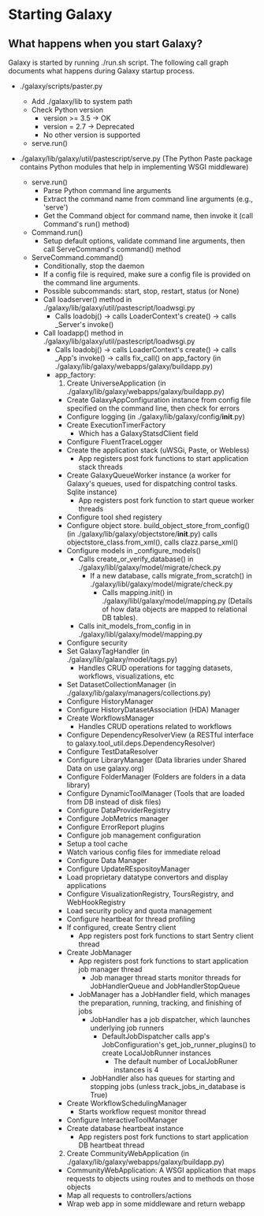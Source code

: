 # Starting Galaxy

## What happens when you start Galaxy?

Galaxy is started by running ./run.sh script. The following call graph documents what happens during Galaxy startup process. 

* ./galaxy/scripts/paster.py
  * Add ./galaxy/lib to system path
  * Check Python version
    * version >= 3.5 -> OK
    * version = 2.7 -> Deprecated
    * No other version is supported
  * serve.run()

* ./galaxy/lib/galaxy/util/pastescript/serve.py (The Python Paste package contains Python modules that help in implementing WSGI middleware)
  * serve.run()
    * Parse Python command line arguments
    * Extract the command name from command line arguments (e.g., 'serve')
    * Get the Command object for command name, then invoke it (call Command's run() method)
  * Command.run()
    * Setup default options, validate command line arguments, then call ServeCommand's command() method
  * ServeCommand.command()
    * Conditionally, stop the daemon 
    * If a config file is required, make sure a config file is provided on the command line arguments.
    * Possible subcommands: start, stop, restart, status (or None)
    * Call loadserver() method in ./galaxy/lib/galaxy/util/pastescript/loadwsgi.py
      * Calls loadobj()  -> calls LoaderContext's create() -> calls _Server's invoke()  
    * Call loadapp() method in ./galaxy/lib/galaxy/util/pastescript/loadwsgi.py
      * Calls loadobj()  -> calls LoaderContext's create() -> calls _App's invoke() -> calls fix_call() on app_factory (in ./galaxy/lib/galaxy/webapps/galaxy/buildapp.py)
      * app_factory:
        1. Create UniverseApplication  (in ./galaxy/lib/galaxy/webapps/galaxy/buildapp.py)
          * Create GalaxyAppConfiguration instance from config file specified on the command line, then check for errors
          * Configure logging (in ./galaxy/lib/galaxy/config/__init__.py)
          * Create ExecutionTimerFactory
            * Which has a GalaxyStatsdClient field
          * Configure FluentTraceLogger
          * Create the application stack (uWSGi, Paste, or Webless)
            * App registers post fork functions to start application stack threads   
          * Create GalaxyQueueWorker instance (a worker for Galaxy's queues, used for dispatching control tasks. Sqlite instance)
            * App registers post fork function to start queue worker threads
          * Configure tool shed registery
          * Configure object store. build_object_store_from_config() (in ./galaxy/lib/galaxy/objectstore/__init__.py) calls objectstore_class.from_xml(), calls clazz.parse_xml()
          * Configure models in _configure_models() 
            * Calls create_or_verify_database() in ./galaxy/libl/galaxy/model/migrate/check.py
              * If a new database, calls migrate_from_scratch() in  ./galaxy/libl/galaxy/model/migrate/check.py
                * Calls mapping.init() in ./galaxy/libl/galaxy/model/mapping.py (Details of how data objects are mapped to relational DB tables).
            * Calls init_models_from_config in  in ./galaxy/libl/galaxy/model/mapping.py
          * Configure security
          * Set GalaxyTagHandler (in ./galaxy/lib/galaxy/model/tags.py)
            * Handles CRUD operations for tagging datasets, workflows, visualizations, etc
          * Set DatasetCollectionManager (in ./galaxy/lib/galaxy/managers/collections.py) 
          * Configure HistoryManager
          * Configure HistoryDatasetAssociation (HDA) Manager
          * Create WorkflowsManager
            * Handles CRUD operations related to workflows
          * Configure DependencyResolverView (a RESTful interface to galaxy.tool_util.deps.DependencyResolver)
          * Configure TestDataResolver
          * Configure LibraryManager (Data libraries under Shared Data on use galaxy.org)
          * Configure FolderManager (Folders are folders in a data library)
          * Configure DynamicToolManager (Tools that are loaded from DB instead of disk files)
          * Configure DataProviderRegistry
          * Configure JobMetrics manager
          * Configure ErrorReport plugins
          * Configure job management configuration
          * Setup a tool cache
          * Watch various config files for immediate reload
          * Configure Data Manager
          * Configure UpdateREspositoyManager
          * Load proprietary datatype convertors and display applications
          * Configure VisualizationRegistry, ToursRegistry, and WebHookRegistry
          * Load security policy and quota management
          * Configure heartbeat for thread profiling
          * If configured, create Sentry client
            * App registers post fork functions to start Sentry client thread
          * Create JobManager
            * App registers post fork functions to start application job manager thread  
              * Job manager thread starts monitor threads for JobHandlerQueue and JobHandlerStopQueue 
            * JobManager has a JobHandler field, which manages the preparation, running, tracking, and finishing of jobs
              * JobHandler has a job dispatcher, which launches underlying job runners
                * DefaultJobDispatcher calls app's JobConfiguration's get_job_runner_plugins() to create LocalJobRunner instances
                  * The default number of LocalJobRuner instances is 4
              * JobHandler also has queues for starting and stopping jobs (unless track_jobs_in_database is True)
          * Create WorkflowSchedulingManager
            * Starts workflow request monitor thread
          * Configure InteractiveToolManager
          * Create database heartbeat instance
            * App registers post fork functions to start application DB heartbeat thread   
        2. Create CommunityWebApplication (in ./galaxy/lib/galaxy/webapps/galaxy/buildapp.py)
          * CommunityWebApplication: A WSGI application that maps requests to objects using routes and to methods on those objects
          * Map all requests to controllers/actions
          * Wrap web app in some middleware and return webapp
